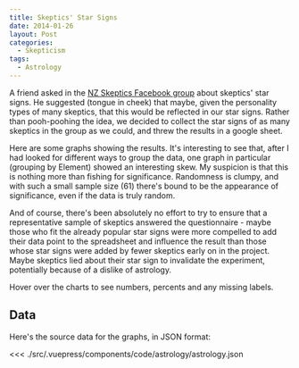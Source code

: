 ```yaml
---
title: Skeptics' Star Signs
date: 2014-01-26
layout: Post
categories:
  - Skepticism
tags:
  - Astrology
---
```


A friend asked in the [NZ Skeptics Facebook group](https://www.facebook.com/groups/nzskeptics/) about skeptics' star signs. He suggested (tongue in cheek) that maybe, given the personality types of many skeptics, that this would be reflected in our star signs. Rather than pooh-poohing the idea, we decided to collect the star signs of as many skeptics in the group as we could, and threw the results in a google sheet.

Here are some graphs showing the results. It's interesting to see that, after I had looked for different ways to group the data, one graph in particular (grouping by Element) showed an interesting skew. My suspicion is that this is nothing more than fishing for significance. Randomness is clumpy, and with such a small sample size (61) there's bound to be the appearance of significance, even if the data is truly random.

And of course, there's been absolutely no effort to try to ensure that a representative sample of skeptics answered the questionnaire - maybe those who fit the already popular star signs were more compelled to add their data point to the spreadsheet and influence the result than those whose star signs were added by fewer skeptics early on in the project. Maybe skeptics lied about their star sign to invalidate the experiment, potentially because of a dislike of astrology.

Hover over the charts to see numbers, percents and any missing labels.

<code-astrology-charts />

## Data

Here's the source data for the graphs, in JSON format:

<<< ./src/.vuepress/components/code/astrology/astrology.json
